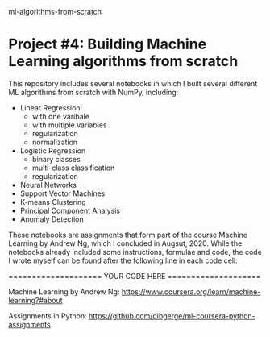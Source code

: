 ml-algorithms-from-scratch
# Project #4: Building Machine Learning algorithms from scratch 

This repository includes several notebooks in which I built several different ML algorithms from scratch with NumPy, including: 
- Linear Regression:
  - with one varibale
  - with multiple variables
  - regularization
  - normalization
- Logistic Regression
  - binary classes
  - multi-class classification
  - regularization
- Neural Networks
- Support Vector Machines
- K-means Clustering
- Principal Component Analysis
- Anomaly Detection

These notebooks are assignments that form part of the course Machine Learning by Andrew Ng, which I concluded in Augsut, 2020. While the notebooks already included some instructions, formulae and code, the code I wrote myself can be found after the following line in each code cell: 

==================== YOUR CODE HERE ====================


Machine Learning by Andrew Ng: https://www.coursera.org/learn/machine-learning?#about

Assignments in Python: https://github.com/dibgerge/ml-coursera-python-assignments

